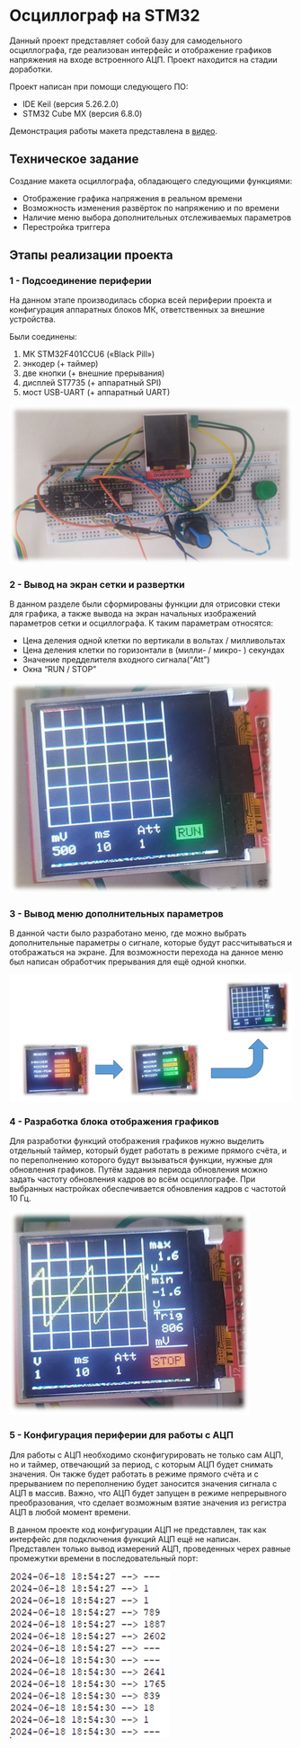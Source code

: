 # Осциллограф на STM32

Данный проект представляет собой базу для самодельного осциллографа, где реализован интерфейс и отображение графиков напряжения на входе встроенного АЦП. Проект находится на стадии доработки.

Проект написан при помощи следующего ПО:
* IDE Keil (версия 5.26.2.0)
* STM32 Cube MX (версия 6.8.0)

Демонстрация работы макета представлена в [видео](https://drive.google.com/file/d/1elQttJZGAs2gEO0Mv5Yj4w3iH7lKBW2F/view?usp=sharing).



## Техническое задание

Создание макета осциллографа, обладающего следующими функциями:
* Отображение графика напряжения в реальном времени
* Возможность изменения развёрток по напряжению и по времени
* Наличие меню выбора дополнительных отслеживаемых параметров
* Перестройка триггера



## Этапы реализации проекта


### 1 - Подсоединение периферии

На данном этапе производилась сборка всей периферии проекта и конфигурация аппаратных блоков МК, ответственных за внешние устройства.

Были соединены:
1.  МК STM32F401CCU6 («Black Pill»)
2.  энкодер (+ таймер)
3.  две кнопки (+ внешние прерывания)
4.  дисплей ST7735 (+ аппаратный SPI)
5.  мост USB-UART (+ аппаратный UART)

![slide_3](./presentation/slides/slide_3.png "Slide 3 from presentation")



### 2 - Вывод на экран сетки и развертки

В данном разделе были сформированы функции для отрисовки стеки для графика, а также вывода на экран начальных изображений параметров сетки и осциллографа. К таким параметрам относятся:
* Цена деления одной клетки по вертикали в вольтах / милливольтах
* Цена деления клетки по горизонтали в (милли- / микро- ) секундах
* Значение предделителя входного сигнала(“Att”)
* Окна “RUN / STOP”

![slide_4](./presentation/slides/slide_4.png "Slide 4 from presentation")



### 3 - Вывод меню дополнительных параметров

В данной части было разработано меню, где можно выбрать дополнительные параметры о сигнале, которые будут рассчитываться и отображаться на экране. Для возможности перехода на данное меню был написан обработчик прерывания для ещё одной кнопки.

![slide_5](./presentation/slides/slide_5.png "Slide 5 from presentation")



### 4 - Разработка блока отображения графиков

Для разработки функций отображения графиков нужно выделить отдельный таймер, который будет работать в режиме прямого счёта, и по переполнению которого будут вызываться функции, нужные для обновления графиков. Путём задания периода обновления можно задать частоту обновления кадров во всём осциллографе. При выбранных настройках обеспечивается обновления кадров с частотой 10 Гц.

![slide_6](./presentation/slides/slide_6.png "Slide 6 from presentation")




### 5 - Конфигурация периферии для работы с АЦП

Для работы с АЦП необходимо сконфигурировать не только сам АЦП, но и таймер, отвечающий за период, с которым АЦП будет снимать значения. Он также будет работать в режиме прямого счёта и с прерыванием по переполнению будет заносится значения сигнала с АЦП в массив. Важно, что АЦП будет запущен в режиме непрерывного преобразования, что сделает возможным взятие значения из регистра АЦП в любой момент времени.

В данном проекте код конфигурации АЦП не представлен, так как интерфейс для подключения функций АЦП ещё не написан. Представлен только вывод измерений АЦП, проведенных черех равные промежутки времени в последовательный порт:

![slide_8](./presentation/slides/slide_8.png "Slide 8 from presentation")




